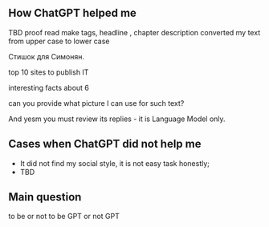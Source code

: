 ## How ChatGPT helped me 
TBD
proof read
make tags, headline , chapter description
converted my text from upper case to lower case

Стишок для Симонян. 

top 10 sites to publish IT 

interesting facts about 6

can you provide what picture I can use for such text?

And yesm you must review its replies - it is Language Model only.


## Cases when ChatGPT did not help me 
- It did not find my social style, it is not easy task honestly;
- TBD

## Main question
to be or not to be GPT or not GPT